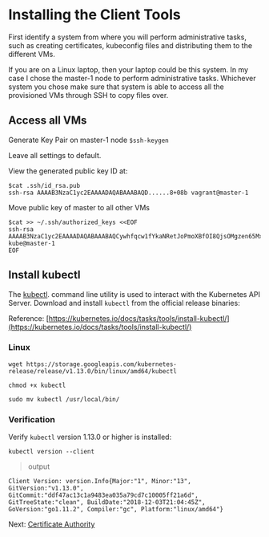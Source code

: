 # Installing the Client Tools

First identify a system from where you will perform administrative tasks, such as creating certificates, kubeconfig files and distributing them to the different VMs.

If you are on a Linux laptop, then your laptop could be this system. In my case I chose the master-1 node to perform administrative tasks. Whichever system you chose make sure that system is able to access all the provisioned VMs through SSH to copy files over.

## Access all VMs

Generate Key Pair on master-1 node
`$ssh-keygen`

Leave all settings to default.

View the generated public key ID at:

```
$cat .ssh/id_rsa.pub
ssh-rsa AAAAB3NzaC1yc2EAAAADAQABAAABAQD......8+08b vagrant@master-1
```

Move public key of master to all other VMs

```
$cat >> ~/.ssh/authorized_keys <<EOF
ssh-rsa AAAAB3NzaC1yc2EAAAADAQABAAABAQCywhfqcw1fYkaNRetJoPmoXBfOI8QjsOMgzen65Mx0GgV091Xx+g/I6v2UMfafeJV3EGwFE3T64/Jann8ZTMmofXLJzqa2lP01wSoyI0YiK8ckY1+6o2L2EL3YmToJs1+KUUpzomJOgYY6Xanh2ff8XP/FM3tlizXPQ/MVNE8zXHv6JQ+8bbPtButnT4jBlOQUFOM5TKplxqf8ny6S9u4reu0SH4UJDUfR/sHfQJOHUQo+HNMTTHIIHRdRSPtzK4RrTrY4rmMXPHCgBk9ZdvcjFfENuqd2HJEtFIRSCvTdBMXp2uN3h6XQsDDdLGXemiOq8Ga5sYZLLz9qYm/IFE5H kube@master-1
EOF
```


## Install kubectl

The [kubectl](https://kubernetes.io/docs/tasks/tools/install-kubectl). command line utility is used to interact with the Kubernetes API Server. Download and install `kubectl` from the official release binaries:

Reference: [https://kubernetes.io/docs/tasks/tools/install-kubectl/](https://kubernetes.io/docs/tasks/tools/install-kubectl/)

### Linux

```
wget https://storage.googleapis.com/kubernetes-release/release/v1.13.0/bin/linux/amd64/kubectl
```

```
chmod +x kubectl
```

```
sudo mv kubectl /usr/local/bin/
```

### Verification

Verify `kubectl` version 1.13.0 or higher is installed:

```
kubectl version --client
```

> output

```
Client Version: version.Info{Major:"1", Minor:"13", GitVersion:"v1.13.0", GitCommit:"ddf47ac13c1a9483ea035a79cd7c10005ff21a6d", GitTreeState:"clean", BuildDate:"2018-12-03T21:04:45Z", GoVersion:"go1.11.2", Compiler:"gc", Platform:"linux/amd64"}
```

Next: [Certificate Authority](04-certificate-authority.md)

